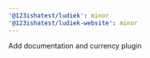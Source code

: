 ```yaml
---
'@123ishatest/ludiek': minor
'@123ishatest/ludiek-website': minor
---
```


Add documentation and currency plugin
